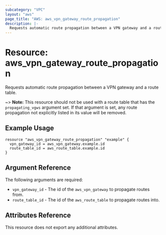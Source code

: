 ```yaml
---
subcategory: "VPC"
layout: "aws"
page_title: "AWS: aws_vpn_gateway_route_propagation"
description: |-
  Requests automatic route propagation between a VPN gateway and a route table.
---
```


# Resource: aws_vpn_gateway_route_propagation

Requests automatic route propagation between a VPN gateway and a route table.

~> **Note:** This resource should not be used with a route table that has
the `propagating_vgws` argument set. If that argument is set, any route
propagation not explicitly listed in its value will be removed.

## Example Usage

```hcl
resource "aws_vpn_gateway_route_propagation" "example" {
  vpn_gateway_id = aws_vpn_gateway.example.id
  route_table_id = aws_route_table.example.id
}
```

## Argument Reference

The following arguments are required:

* `vpn_gateway_id` - The id of the `aws_vpn_gateway` to propagate routes from.
* `route_table_id` - The id of the `aws_route_table` to propagate routes into.

## Attributes Reference

This resource does not export any additional attributes.
